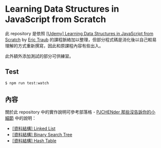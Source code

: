 # Learning Data Structures in JavaScript from Scratch

此 repository 是依照 [[Udemy] Learning Data Structures in JavaScript from Scratch](https://www.udemy.com/course/learning-data-structures-in-javascript-from-scratch/) by [Eric Traub](https://www.udemy.com/user/eric-traub/) 的課程脈絡加以整理，但部分程式碼是消化後以自己較易理解的方式重新撰寫，因此和原課程內容有些出入。

此外額外添加測試的部分可供練習。

## Test

```bash
$ npm run test:watch
```

## 內容

關於此 repository 中的實作說明可參考部落格 - [PJCHENder
那些沒告訴你的小細節](https://pjchender.blogspot.com/2017/09/javascript-learning-algorithm-in.html) 中的說明：

- [[資料結構] Linked List](https://pjchender.blogspot.com/2020/05/linked-list.html)
- [[資料結構] Binary Search Tree](https://pjchender.blogspot.com/2020/05/binary-tree.html)
- [[資料結構] Hash Table](https://pjchender.blogspot.com/2020/05/hash-table.html)
